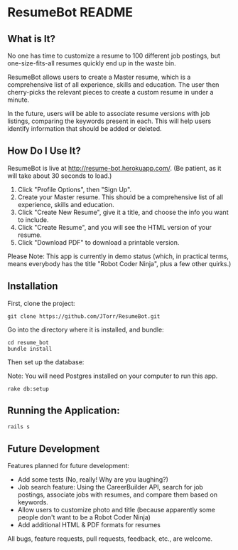 ResumeBot README
======

What is It?
---------------

No one has time to customize a resume to 100 different job postings,
but one-size-fits-all resumes quickly end up in the waste bin.

ResumeBot allows users to create a Master resume, which is a comprehensive list
of all experience, skills and education. The user then cherry-picks the relevant
pieces to create a custom resume in under a minute.

In the future, users will be able to associate resume versions with job listings,
comparing the keywords present in each. This will help users identify information
that should be added or deleted.

How Do I Use It?
----------------
ResumeBot is live at http://resume-bot.herokuapp.com/.
(Be patient, as it will take about 30 seconds to load.)

1. Click "Profile Options", then "Sign Up".
2. Create your Master resume. This should be a comprehensive list of all experience,
skills and education.
3. Click "Create New Resume", give it a title, and choose the info you want to include.
4. Click "Create Resume", and you will see the HTML version of your resume.
5. Click "Download PDF" to download a printable version.

Please Note: This app is currently in demo status (which, in practical terms,
  means everybody has the title "Robot Coder Ninja", plus a few other quirks.)


Installation
----------------
First, clone the project:

```
git clone https://github.com/JTorr/ResumeBot.git
```

Go into the directory where it is installed, and bundle:

```
cd resume_bot
bundle install
```

Then set up the database:

Note: You will need Postgres installed on your computer to run this app.

```
rake db:setup
```

Running the Application:
----------------

```
rails s
```

Future Development
----

Features planned for future development:

* Add some tests (No, really! Why are you laughing?)
* Job search feature: Using the CareerBuilder API, search for job postings,
associate jobs with resumes, and compare them based on keywords.
* Allow users to customize photo and title (because apparently some people don't
want to be a Robot Coder Ninja)
* Add additional HTML & PDF formats for resumes


All bugs, feature requests, pull requests, feedback, etc., are welcome.
